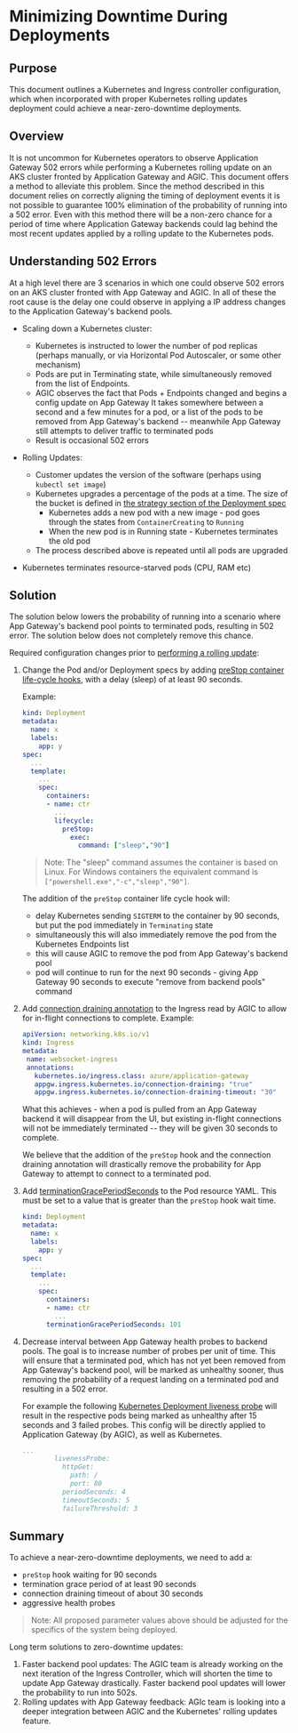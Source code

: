 # Minimizing Downtime During Deployments

## Purpose
This document outlines a Kubernetes and Ingress controller configuration, which when incorporated with proper Kubernetes rolling updates deployment could achieve a near-zero-downtime deployments.

## Overview
It is not uncommon for Kubernetes operators to observe Application Gateway 502 errors while performing a Kubernetes rolling update on an AKS cluster fronted by Application Gateway and AGIC. This document offers a method to alleviate this problem. Since the method described in this document relies on correctly aligning the timing of deployment events it is not possible to guarantee 100% elimination of the probability of running into a 502 error. Even with this method there will be a non-zero chance for a period of time where Application Gateway backends could lag behind the most recent updates applied by a rolling update to the Kubernetes pods.

## Understanding 502 Errors
At a high level there are 3 scenarios in which one could observe 502 errors on an AKS cluster fronted with App Gateway and AGIC. In all of these the root cause is the delay one could observe in applying a IP address changes to the Application Gateway's backend pools.

  - Scaling down a Kubernetes cluster:
    - Kubernetes is instructed to lower the number of pod replicas (perhaps manually, or via Horizontal Pod Autoscaler, or some other mechanism)
    - Pods are put in Terminating state, while simultaneously removed from the list of Endpoints.
    - AGIC observes the fact that Pods + Endpoints changed and begins a config update on App Gateway
     It takes somewhere between a second and a few minutes for a pod, or a list of the pods to be removed from App Gateway's backend -- meanwhile App Gateway still attempts to deliver traffic to terminated pods
    - Result is occasional 502 errors

  - Rolling Updates:
      - Customer updates the version of the software (perhaps using `kubectl set image`)
      - Kubernetes upgrades a percentage of the pods at a time. The size of the bucket is defined in [the strategy section of the Deployment spec](https://kubernetes.io/docs/concepts/workloads/controllers/deployment/#updating-a-deployment)
         - Kubernetes adds a new pod with a new image - pod goes through the states from `ContainerCreating` to `Running`
         - When the new pod is in Running state - Kubernetes terminates the old pod
       - The process described above is repeated until all pods are upgraded

  - Kubernetes terminates resource-starved pods (CPU, RAM etc)


## Solution
The solution below lowers the probability of running into a scenario where App Gateway's backend pool points to terminated pods, resulting in 502 error. The solution below does not completely remove this chance.

Required configuration changes prior to [performing a rolling update](https://kubernetes.io/docs/tutorials/kubernetes-basics/update/update-intro/):


1. Change the Pod and/or Deployment specs by adding [preStop container life-cycle hooks](https://kubernetes.io/docs/concepts/containers/container-lifecycle-hooks/#container-hooks), with a delay (sleep) of at least 90 seconds.

    Example:

    ```yaml
    kind: Deployment
    metadata:
      name: x
      labels:
        app: y
    spec:
      ...
      template:
        ...
        spec:
          containers:
          - name: ctr
            ...
            lifecycle:
              preStop:
                exec:
                  command: ["sleep","90"]
    ```


    > Note: The "sleep" command assumes the container is based on Linux. For Windows containers the equivalent command is `["powershell.exe","-c","sleep","90"]`.

    The addition of the `preStop` container life cycle hook will:
    
      - delay Kubernetes sending `SIGTERM` to the container by 90 seconds, but put the pod immediately in `Terminating` state
      - simultaneously this will also immediately remove the pod from the Kubernetes Endpoints list
      - this will cause AGIC to remove the pod from App Gateway's backend pool
      - pod will continue to run for the next 90 seconds - giving App Gateway 90 seconds to execute "remove from backend pools" command



2. Add [connection draining annotation](https://docs.microsoft.com/bs-latn-ba/azure/application-gateway/ingress-controller-annotations#connection-draining) to the Ingress read by AGIC to allow for in-flight connections to complete. Example:

    ```yaml
    apiVersion: networking.k8s.io/v1
    kind: Ingress
    metadata:
     name: websocket-ingress
     annotations:
       kubernetes.io/ingress.class: azure/application-gateway
       appgw.ingress.kubernetes.io/connection-draining: "true"
       appgw.ingress.kubernetes.io/connection-draining-timeout: "30"
    ```

    What this achieves - when a pod is pulled from an App Gateway backend it will disappear from the UI, but existing in-flight connections will not be immediately terminated -- they will be given 30 seconds to complete.

    We believe that the addition of the `preStop` hook and the connection draining annotation will drastically remove the probability for App Gateway to attempt to connect to a terminated pod.


3. Add [terminationGracePeriodSeconds](https://kubernetes.io/docs/concepts/containers/container-lifecycle-hooks/#hook-handler-execution) to the Pod resource YAML. This must be set to a value that is greater than the `preStop` hook wait time.

    ```yaml
    kind: Deployment
    metadata:
      name: x
      labels:
        app: y
    spec:
      ...
      template:
        ...
        spec:
          containers:
          - name: ctr
            ...
          terminationGracePeriodSeconds: 101
    ```

4. Decrease interval between App Gateway health probes to backend pools. The goal is to increase number of probes per unit of time. This will ensure that a terminated pod, which has not yet been removed from App Gateway's backend pool, will be marked as unhealthy sooner, thus removing the probability of a request landing on a terminated pod and resulting in a 502 error.

    For example the following [Kubernetes Deployment liveness probe](https://kubernetes.io/docs/tasks/configure-pod-container/configure-liveness-readiness-startup-probes/) will result in the respective pods being marked as unhealthy after 15 seconds and 3 failed probes. This config will be directly applied to Application Gateway (by AGIC), as well as Kubernetes.

    ```yaml
    ...
            livenessProbe:
              httpGet:
                path: /
                port: 80
              periodSeconds: 4
              timeoutSeconds: 5
              failureThreshold: 3
    ```

## Summary
To achieve a near-zero-downtime deployments, we need to add a:

  - `preStop` hook waiting for 90 seconds
  - termination grace period of at least 90 seconds
  - connection draining timeout of about 30 seconds
  - aggressive health probes

> Note: All proposed parameter values above should be adjusted for the specifics of the system being deployed.


Long term solutions to zero-downtime updates:

  1. Faster backend pool updates: The AGIC team is already working on the next iteration of the Ingress Controller, which will shorten the time to update App Gateway drastically. Faster backend pool updates will lower the probability to run into 502s.
  2. Rolling updates with App Gateway feedback: AGIc team is looking into a deeper integration between AGIC and the Kubernetes' rolling updates feature.
